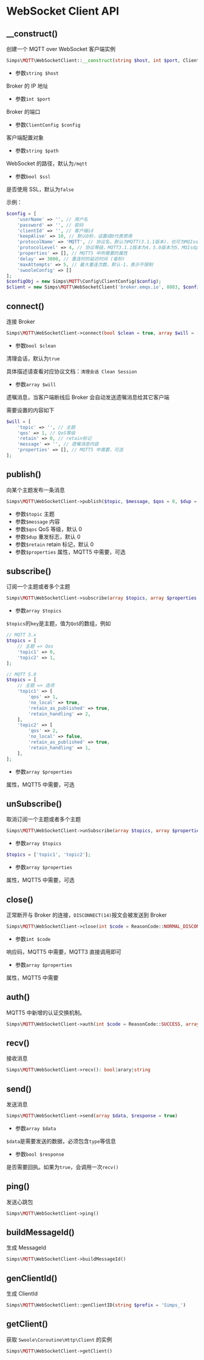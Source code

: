 # WebSocket Client API

## __construct()

创建一个 MQTT over WebSocket 客户端实例

```php
Simps\MQTT\WebSocketClient::__construct(string $host, int $port, ClientConfig $config, string $path = '/mqtt', bool $ssl = false)
```

- 参数`string $host`

Broker 的 IP 地址

- 参数`int $port`

Broker 的端口

- 参数`ClientConfig $config`

客户端配置对象

- 参数`string $path`

WebSocket 的路径，默认为`/mqtt`

- 参数`bool $ssl`

是否使用 SSL，默认为`false`

示例：

```php
$config = [
    'userName' => '', // 用户名
    'password' => '', // 密码
    'clientId' => '', // 客户端id
    'keepAlive' => 10, // 默认0秒，设置成0代表禁用
    'protocolName' => 'MQTT', // 协议名，默认为MQTT(3.1.1版本)，也可为MQIsdp(3.1版本)
    'protocolLevel' => 4, // 协议等级，MQTT3.1.1版本为4，5.0版本为5，MQIsdp为3
    'properties' => [], // MQTT5 中所需要的属性
    'delay' => 3000, // 重连时的延迟时间 (毫秒)
    'maxAttempts' => 5, // 最大重连次数。默认-1，表示不限制
    'swooleConfig' => []
];
$configObj = new Simps\MQTT\Config\ClientConfig($config);
$client = new Simps\MQTT\WebSocketClient('broker.emqx.io', 8083, $configObj, '/mqtt');
```

## connect()

连接 Broker

```php
Simps\MQTT\WebSocketClient->connect(bool $clean = true, array $will = [])
```

- 参数`bool $clean`

清理会话，默认为`true`

具体描述请查看对应协议文档：`清理会话 Clean Session`

- 参数`array $will`

遗嘱消息，当客户端断线后 Broker 会自动发送遗嘱消息给其它客户端

需要设置的内容如下

```php
$will = [
    'topic' => '', // 主题
    'qos' => 1, // QoS等级
    'retain' => 0, // retain标记
    'message' => '', // 遗嘱消息内容
    'properties' => [], // MQTT5 中需要，可选
];
```

## publish()

向某个主题发布一条消息

```php
Simps\MQTT\WebSocketClient->publish($topic, $message, $qos = 0, $dup = 0, $retain = 0, array $properties = [])
```

- 参数`$topic` 主题
- 参数`$message` 内容
- 参数`$qos` QoS 等级，默认 0
- 参数`$dup` 重发标志，默认 0
- 参数`$retain` retain 标记，默认 0
- 参数`$properties` 属性，MQTT5 中需要，可选

## subscribe()

订阅一个主题或者多个主题

```php
Simps\MQTT\WebSocketClient->subscribe(array $topics, array $properties = [])
```

- 参数`array $topics`

`$topics`的`key`是主题，值为`QoS`的数组，例如

```php
// MQTT 3.x
$topics = [
    // 主题 => Qos
    'topic1' => 0,
    'topic2' => 1,
];

// MQTT 5.0
$topics = [
    // 主题 => 选项
    'topic1' => [
        'qos' => 1,
        'no_local' => true,
        'retain_as_published' => true,
        'retain_handling' => 2,
    ],
    'topic2' => [
        'qos' => 2,
        'no_local' => false,
        'retain_as_published' => true,
        'retain_handling' => 1,
    ],
];
```

- 参数`array $properties`

属性，MQTT5 中需要，可选

## unSubscribe()

取消订阅一个主题或者多个主题

```php
Simps\MQTT\WebSocketClient->unSubscribe(array $topics, array $properties = [])
```

- 参数`array $topics`

```php
$topics = ['topic1', 'topic2'];
```

- 参数`array $properties`

属性，MQTT5 中需要，可选

## close()

正常断开与 Broker 的连接，`DISCONNECT(14)`报文会被发送到 Broker

```php
Simps\MQTT\WebSocketClient->close(int $code = ReasonCode::NORMAL_DISCONNECTION, array $properties = [])
```

- 参数`int $code`

响应码，MQTT5 中需要，MQTT3 直接调用即可

- 参数`array $properties`

属性，MQTT5 中需要

## auth()

MQTT5 中新增的认证交换机制。

```php
Simps\MQTT\WebSocketClient->auth(int $code = ReasonCode::SUCCESS, array $properties = [])
```

## recv()

接收消息

```php
Simps\MQTT\WebSocketClient->recv(): bool|arary|string
```

## send()

发送消息

```php
Simps\MQTT\WebSocketClient->send(array $data, $response = true)
```

- 参数`array $data`

`$data`是需要发送的数据，必须包含`type`等信息

- 参数`bool $response`

是否需要回执。如果为`true`，会调用一次`recv()`

## ping()

发送心跳包

```php
Simps\MQTT\WebSocketClient->ping()
```

## buildMessageId()

生成 MessageId

```php
Simps\MQTT\WebSocketClient->buildMessageId()
```

## genClientId()

生成 ClientId

```php
Simps\MQTT\WebSocketClient::genClientID(string $prefix = 'Simps_')
```

## getClient()

获取 `Swoole\Coroutine\Http\Client` 的实例

```php
Simps\MQTT\WebSocketClient->getClient()
```
